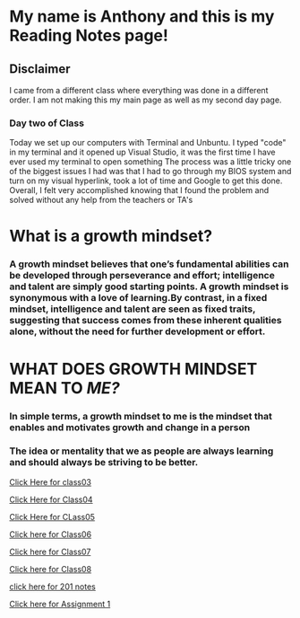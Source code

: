 # My name is Anthony and this is my Reading Notes page! 
## Disclaimer 
I came from a different class where everything was done in a different order. I am not making this my main page as well as my second day page. 

### Day two of Class 

 Today we set up our computers with Terminal and Unbuntu. 
 I typed "code" in my terminal and it opened up Visual Studio, it was the first time I have ever used my terminal to open something 
 The process was a little tricky one of the biggest issues I had was that I had to go through my BIOS system and turn on my visual hyperlink, took a lot of time and Google to get 
 this done. Overall, I felt very accomplished knowing that I found the problem and solved without any help from the teachers or TA's
 
# What is a growth mindset?
### A growth mindset believes that one’s fundamental abilities can be developed through perseverance and effort; intelligence and talent are simply good starting points. A growth mindset is synonymous with a love of learning.By contrast, in a fixed mindset, intelligence and talent are seen as fixed traits, suggesting that success comes from these inherent qualities alone, without the need for further development or effort.

# WHAT DOES GROWTH MINDSET MEAN TO *ME?*
### In simple terms, a growth mindset to me is the mindset that enables and motivates growth and change in a person 
### The idea or mentality that we as people are always learning and should always be striving to be better. 


[Click Here for class03](https://ochoaap.github.io/reading-notes/class-03)

[Click Here for Class04](https://ochoaap.github.io/reading-notes/class04)

[Click Here for CLass05](https://ochoaap.github.io/reading-notes/class05)

[Click here for Class06](https://ochoaap.github.io/reading-notes/class06)

[Click here for Class07](https://ochoaap.github.io/reading-notes/class07)

[Click here for Class08](https://ochoaap.github.io/reading-notes/class08)

[click here for 201 notes](201/201class01.md)

[Click here for Assignment 1](201/readingnotes01.md) 